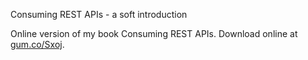Consuming REST APIs - a soft introduction

Online version of my book Consuming REST APIs. Download online at [gum.co/Sxoj](http://gum.co/Sxoj).
